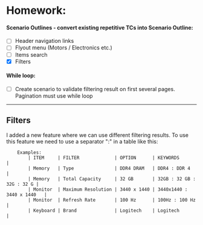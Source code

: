 # Homework:

#### Scenario Outlines - convert existing repetitive TCs into Scenario Outline:

- [ ] Header navigation links
- [ ] Flyout menu (Motors / Electronics etc.)
- [ ] Items search
- [x] Filters

#### While loop:

- [ ] Create scenario to validate filtering result on first several pages. Pagination must use while loop

---

## Filters

I added a new feature where we can use different filtering results. To use this feature we need to use a separator ":" in a table like this:

```gherkin
    Examples:
        | ITEM     | FILTER             | OPTION      | KEYWORDS                  |
        | Memory   | Type               | DDR4 DRAM   | DDR4 : DDR 4              |
        | Memory   | Total Capacity     | 32 GB       | 32GB : 32 GB : 32G : 32 G |
        | Monitor  | Maximum Resolution | 3440 x 1440 | 3440x1440 : 3440 x 1440   |
        | Monitor  | Refresh Rate       | 100 Hz      | 100Hz : 100 Hz            |
        | Keyboard | Brand              | Logitech    | Logitech                  |
```

